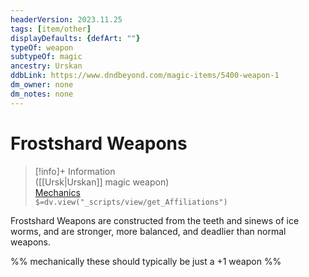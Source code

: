 ```yaml
---
headerVersion: 2023.11.25
tags: [item/other]
displayDefaults: {defArt: ""}
typeOf: weapon
subtypeOf: magic
ancestry: Urskan
ddbLink: https://www.dndbeyond.com/magic-items/5400-weapon-1
dm_owner: none
dm_notes: none
---
```

# Frostshard Weapons
>[!info]+ Information  
> ([[Ursk|Urskan]] magic weapon)  
> [Mechanics](https://www.dndbeyond.com/magic-items/5400-weapon-1)  
> `$=dv.view("_scripts/view/get_Affiliations")`

Frostshard Weapons are constructed from the teeth and sinews of ice worms, and are stronger, more balanced, and deadlier than normal weapons. 

%% mechanically these should typically be just a +1 weapon %%